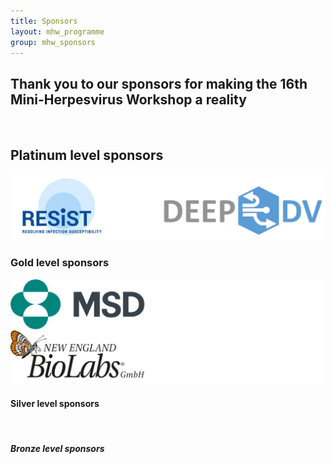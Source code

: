 ```yaml
---
title: Sponsors
layout: mhw_programme
group: mhw_sponsors
---
```


## Thank you to our sponsors for making the 16th Mini-Herpesvirus Workshop a reality

<br />

## Platinum level sponsors

<img class="img-fluid" src="/static/img/mhw/platinum.jpg" alt="Platinum Sponsors">

<br />

### Gold level sponsors

<img class="img-fluid" src="/static/img/mhw/gold.jpg" alt="Gold Sponsors">

<br />

#### Silver level sponsors


<br />


##### Bronze level sponsors


